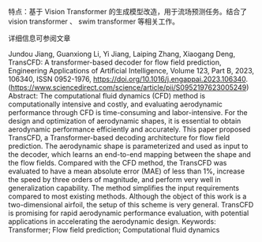 特点：基于 Vision Transformer 的生成模型改造，用于流场预测任务。结合了 vision transformer 、 swim transformer 等相关工作。

详细信息可参阅文章

Jundou Jiang, Guanxiong Li, Yi Jiang, Laiping Zhang, Xiaogang Deng,
TransCFD: A transformer-based decoder for flow field prediction,
Engineering Applications of Artificial Intelligence,
Volume 123, Part B,
2023,
106340,
ISSN 0952-1976,
https://doi.org/10.1016/j.engappai.2023.106340.
(https://www.sciencedirect.com/science/article/pii/S0952197623005249)
Abstract: The computational fluid dynamics (CFD) method is computationally intensive and costly, and evaluating aerodynamic performance through CFD is time-consuming and labor-intensive. For the design and optimization of aerodynamic shapes, it is essential to obtain aerodynamic performance efficiently and accurately. This paper proposed TransCFD, a Transformer-based decoding architecture for flow field prediction. The aerodynamic shape is parameterized and used as input to the decoder, which learns an end-to-end mapping between the shape and the flow fields. Compared with the CFD method, the TransCFD was evaluated to have a mean absolute error (MAE) of less than 1%, increase the speed by three orders of magnitude, and perform very well in generalization capability. The method simplifies the input requirements compared to most existing methods. Although the object of this work is a two-dimensional airfoil, the setup of this scheme is very general. TransCFD is promising for rapid aerodynamic performance evaluation, with potential applications in accelerating the aerodynamic design.
Keywords: Transformer; Flow field prediction; Computational fluid dynamics
